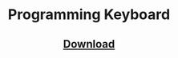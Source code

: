 <h1 align=center>Programming Keyboard</h1>
<h2 align=center><a href=https://www.mediafire.com/file/piz9x0o5jtcmn84/Programming_Keyboard.apk/file>Download</a></h2>
